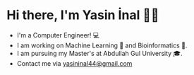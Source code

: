 # Hi there, I'm Yasin İnal 👋✨

- I'm a Computer Engineer! 💻
- I am working on Machine Learning 🤖 and Bioinformatics 🧬.
- I am pursuing my Master's at Abdullah Gul University 🎓.
- Contact me via yasininal44@gmail.com
